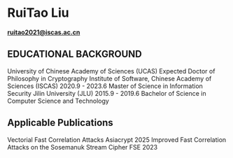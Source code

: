 # RuiTao Liu
**ruitao2021@iscas.ac.cn**

## EDUCATIONAL BACKGROUND
University of Chinese Academy of Sciences (UCAS)
Expected
Doctor of Philosophy in Cryptography
Institute of Software, Chinese Academy of Sciences (ISCAS)
2020.9 - 2023.6
Master of Science in Information Security
Jilin University (JLU)
2015.9 - 2019.6
Bachelor of Science in Computer Science and Technology

## Applicable Publications
Vectorial Fast Correlation Attacks
Asiacrypt 2025
Improved Fast Correlation Attacks on the Sosemanuk Stream Cipher
FSE 2023
